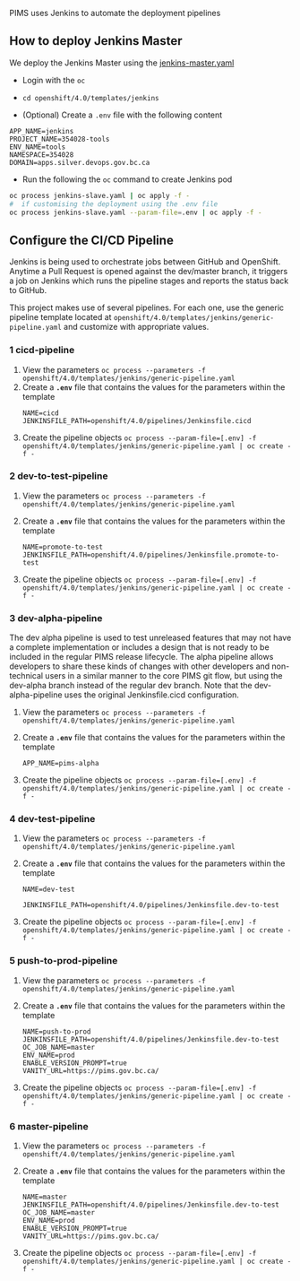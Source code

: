 PIMS uses Jenkins to automate the deployment pipelines

## How to deploy Jenkins Master

We deploy the Jenkins Master using the [jenkins-master.yaml](./jenkins-master.yaml)

- Login with the `oc`

- `cd openshift/4.0/templates/jenkins`

- (Optional) Create a `.env` file with the following content

```
APP_NAME=jenkins
PROJECT_NAME=354028-tools
ENV_NAME=tools
NAMESPACE=354028
DOMAIN=apps.silver.devops.gov.bc.ca
```

- Run the following the `oc` command to create Jenkins pod

```bash
oc process jenkins-slave.yaml | oc apply -f -
#  if customising the deployment using the .env file
oc process jenkins-slave.yaml --param-file=.env | oc apply -f -
```

## Configure the CI/CD Pipeline

Jenkins is being used to orchestrate jobs between GitHub and OpenShift. Anytime a Pull Request is opened against the dev/master branch, it triggers a job on Jenkins which runs the pipeline stages and reports the status back to GitHub.

This project makes use of several pipelines. For each one, use the generic pipeline template located at `openshift/4.0/templates/jenkins/generic-pipeline.yaml` and customize with appropriate values.

### 1 cicd-pipeline

1. View the parameters `oc process --parameters -f openshift/4.0/templates/jenkins/generic-pipeline.yaml`
2. Create a **`.env`** file that contains the values for the parameters within the template
   ```
   NAME=cicd
   JENKINSFILE_PATH=openshift/4.0/pipelines/Jenkinsfile.cicd
   ```
3. Create the pipeline objects `oc process --param-file=[.env] -f openshift/4.0/templates/jenkins/generic-pipeline.yaml | oc create -f -`

### 2 dev-to-test-pipeline

1. View the parameters `oc process --parameters -f openshift/4.0/templates/jenkins/generic-pipeline.yaml`

2. Create a **`.env`** file that contains the values for the parameters within the template

   ```
   NAME=promote-to-test
   JENKINSFILE_PATH=openshift/4.0/pipelines/Jenkinsfile.promote-to-test
   ```

3. Create the pipeline objects `oc process --param-file=[.env] -f openshift/4.0/templates/jenkins/generic-pipeline.yaml | oc create -f -`

### 3 dev-alpha-pipeline

The dev alpha pipeline is used to test unreleased features that may not have a complete implementation or includes a design that is not ready to be included in the regular PIMS release lifecycle. The alpha pipeline allows developers to share these kinds of changes with other developers and non-technical users in a similar manner to the core PIMS git flow, but using the dev-alpha branch instead of the regular dev branch. Note that the dev-alpha-pipeline uses the original Jenkinsfile.cicd configuration.

1. View the parameters `oc process --parameters -f openshift/4.0/templates/jenkins/generic-pipeline.yaml`

2. Create a **`.env`** file that contains the values for the parameters within the template

   ```
   APP_NAME=pims-alpha
   ```

3. Create the pipeline objects `oc process --param-file=[.env] -f openshift/4.0/templates/jenkins/generic-pipeline.yaml | oc create -f -`

### 4 dev-test-pipeline

1. View the parameters `oc process --parameters -f openshift/4.0/templates/jenkins/generic-pipeline.yaml`

2. Create a **`.env`** file that contains the values for the parameters within the template

   ```
   NAME=dev-test

   JENKINSFILE_PATH=openshift/4.0/pipelines/Jenkinsfile.dev-to-test
   ```

3. Create the pipeline objects `oc process --param-file=[.env] -f openshift/4.0/templates/jenkins/generic-pipeline.yaml | oc create -f -`

### 5 push-to-prod-pipeline

1. View the parameters `oc process --parameters -f openshift/4.0/templates/jenkins/generic-pipeline.yaml`

2. Create a **`.env`** file that contains the values for the parameters within the template

   ```
   NAME=push-to-prod
   JENKINSFILE_PATH=openshift/4.0/pipelines/Jenkinsfile.dev-to-test
   OC_JOB_NAME=master
   ENV_NAME=prod
   ENABLE_VERSION_PROMPT=true
   VANITY_URL=https://pims.gov.bc.ca/
   ```

3. Create the pipeline objects `oc process --param-file=[.env] -f openshift/4.0/templates/jenkins/generic-pipeline.yaml | oc create -f -`

### 6 master-pipeline

1. View the parameters `oc process --parameters -f openshift/4.0/templates/jenkins/generic-pipeline.yaml`

2. Create a **`.env`** file that contains the values for the parameters within the template

   ```
   NAME=master
   JENKINSFILE_PATH=openshift/4.0/pipelines/Jenkinsfile.dev-to-test
   OC_JOB_NAME=master
   ENV_NAME=prod
   ENABLE_VERSION_PROMPT=true
   VANITY_URL=https://pims.gov.bc.ca/
   ```

3. Create the pipeline objects `oc process --param-file=[.env] -f openshift/4.0/templates/jenkins/generic-pipeline.yaml | oc create -f -`
